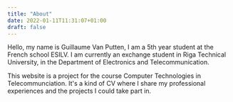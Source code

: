 ```yaml
---
title: "About"
date: 2022-01-11T11:31:07+01:00
draft: false
---
```


Hello, my name is Guillaume Van Putten, I am a 5th year student at the French school ESILV. I am currently an exchange student in Riga Technical University, in the Department of Electronics and Telecommunication. 


This website is a project for the course Computer Technologies in Telecommunciation. It's a kind of CV where I share my professional experiences and the projects I could take part in.